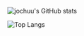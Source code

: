 ![jochuu's GitHub stats](https://github-readme-stats.vercel.app/api?username=jochuu&show_icons=true&theme=dracula)

![Top Langs](https://github-readme-stats.vercel.app/api/top-langs/?username=jochuu&layout=compact&theme=dracula)
